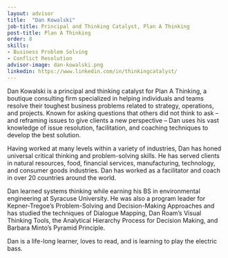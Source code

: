 ```yaml
---
layout: advisor
title:  "Dan Kowalski"
job-title: Principal and Thinking Catalyst, Plan A Thinking
post-title: Plan A Thinking
order: 8
skills:
- Business Problem Solving
- Conflict Resolution
advisor-image: dan-kowalski.png
linkedin: https://www.linkedin.com/in/thinkingcatalyst/
---
```

Dan Kowalski is a principal and thinking catalyst for Plan A Thinking, a boutique consulting firm specialized in helping individuals and teams resolve their toughest business problems related to strategy, operations, and projects. Known for asking questions that others did not think to ask – and reframing issues to give clients a new perspective – Dan uses his vast knowledge of issue resolution, facilitation, and coaching techniques to develop the best solution.

Having worked at many levels within a variety of industries, Dan has honed universal critical thinking and problem-solving skills. He has served clients in natural resources, food, financial services, manufacturing, technology, and consumer goods industries. Dan has worked as a facilitator and coach in over 20 countries around the world.

Dan learned systems thinking while earning his BS in environmental engineering at Syracuse University. He was also a program leader for Kepner-Tregoe’s Problem-Solving and Decision-Making Approaches and has studied the techniques of Dialogue Mapping, Dan Roam’s Visual Thinking Tools, the Analytical Hierarchy Process for Decision Making, and Barbara Minto’s Pyramid Principle.

Dan is a life-long learner, loves to read, and is learning to play the electric bass.
